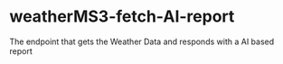 # weatherMS3-fetch-AI-report
 The endpoint that gets the Weather Data and responds with a AI based report
